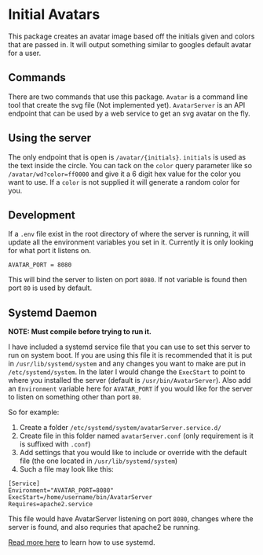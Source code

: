 # Initial Avatars
This package creates an avatar image based off the initials given and colors that are passed in. It will output something similar to googles default avatar for a user.

## Commands
There are two commands that use this package. `Avatar` is a command line tool that create the svg file (Not implemented yet). `AvatarServer` is an API endpoint that can be used by a web service to get an svg avatar on the fly.

## Using the server
The only endpoint that is open is `/avatar/{initials}`. `initials` is used as the text inside the circle. You can tack on the `color` query parameter like so `/avatar/wd?color=ff0000` and give it a 6 digit hex value for the color you want to use. If a `color` is not supplied it will generate a random color for you.

## Development
If a `.env` file exist in the root directory of where the server is running, it will update all the environment variables you set in it. Currently it is only looking for what port it listens on.
```
AVATAR_PORT = 8080
```
This will bind the server to listen on port `8080`. If not variable is found then port `80` is used by default.

## Systemd Daemon
**NOTE: Must compile before trying to run it.**

I have included a systemd service file that you can use to set this server to run on system boot. If you are using this file it is recommended that it is put in `/usr/lib/systemd/system` and any changes you want to make are put in `/etc/systemd/system`. In the later I would change the `ExecStart` to point to where you installed the server (default is `/usr/bin/AvatarServer`). Also add an `Environment` variable here for `AVATAR_PORT` if you would like for the server to listen on something other than port `80`.

So for example:

1. Create a folder `/etc/systemd/system/avatarServer.service.d/`
2. Create file in this folder named `avatarServer.conf` (only requirement is it is suffixed with `.conf`)
3. Add settings that you would like to include or override with the default file (the one located in `/usr/lib/systemd/system`)
4. Such a file may look like this:

  ```
[Service]
Environment="AVATAR_PORT=8080"
ExecStart=/home/username/bin/AvatarServer
Requires=apache2.service
  ```
This file would have AvatarServer listening on port `8080`, changes where the server is found, and also requries that apache2 be running.

[Read more here](https://www.digitalocean.com/community/tutorials/systemd-essentials-working-with-services-units-and-the-journal) to learn how to use systemd.
